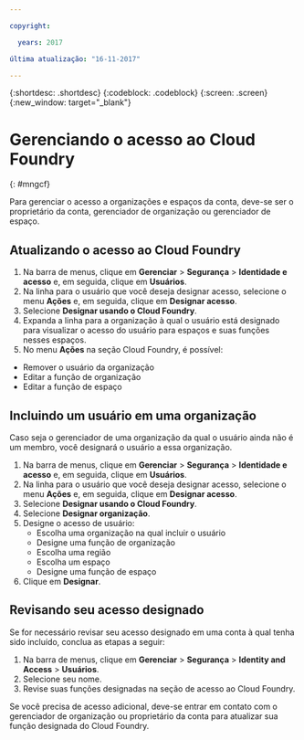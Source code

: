 ```yaml
---

copyright:

  years: 2017

última atualização: "16-11-2017"

---
```


{:shortdesc: .shortdesc}
{:codeblock: .codeblock}
{:screen: .screen}
{:new_window: target="_blank"}

# Gerenciando o acesso ao Cloud Foundry
{: #mngcf}

Para gerenciar o acesso a organizações e espaços da conta, deve-se ser o proprietário da conta, gerenciador de organização ou gerenciador de espaço.

## Atualizando o acesso ao Cloud Foundry

1. Na barra de menus, clique em **Gerenciar** &gt; **Segurança** &gt; **Identidade e acesso** e, em seguida, clique em **Usuários**.
2. Na linha para o usuário que você deseja designar acesso, selecione o menu **Ações** e, em seguida, clique em **Designar acesso**.
3. Selecione **Designar usando o Cloud Foundry**.
4. Expanda a linha para a organização à qual o usuário está designado para visualizar o acesso do usuário para espaços e suas funções nesses espaços.
5. No menu **Ações** na seção Cloud Foundry, é possível:

  * Remover o usuário da organização
  * Editar a função de organização
  * Editar a função de espaço

## Incluindo um usuário em uma organização

Caso seja o gerenciador de uma organização da qual o usuário ainda não é um membro, você designará o usuário a essa organização.

1. Na barra de menus, clique em **Gerenciar** &gt; **Segurança** &gt; **Identidade e acesso** e, em seguida, clique em **Usuários**.
2. Na linha para o usuário que você deseja designar acesso, selecione o menu **Ações** e, em seguida, clique em **Designar acesso**.
3. Selecione **Designar usando o Cloud Foundry**.
4. Selecione **Designar organização**.
5. Designe o acesso de usuário:
   * Escolha uma organização na qual incluir o usuário
   * Designe uma função de organização
   * Escolha uma região
   * Escolha um espaço
   * Designe uma função de espaço
6. Clique em **Designar**.

## Revisando seu acesso designado

Se for necessário revisar seu acesso designado em uma conta à qual tenha sido incluído, conclua as etapas a seguir:

1. Na barra de menus, clique em **Gerenciar** &gt; **Segurança** &gt; **Identity and Access** &gt; **Usuários**.
2. Selecione seu nome.
3. Revise suas funções designadas na seção de acesso ao Cloud Foundry.

Se você precisa de acesso adicional, deve-se entrar em contato com o gerenciador de organização ou proprietário da conta para atualizar sua função designada do Cloud Foundry.

